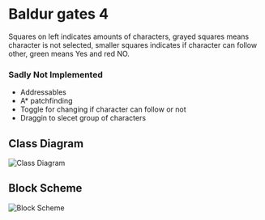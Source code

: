 # Baldur gates 4

Squares on left indicates amounts of characters, grayed squares means character is not selected, smaller squares indicates if character can follow other, green means Yes and red NO.

### Sadly Not Implemented
- Addressables
- A* patchfinding
- Toggle for changing if character can follow or not
- Draggin to slecet group of characters

## Class Diagram
![Class Diagram](https://github.com/AndrzejKebab/Baldur-Gates-4/assets/73285275/3ad6c402-c0a0-4f4b-a593-abedb44faadc)
## Block Scheme
![Block Scheme](https://github.com/AndrzejKebab/Baldur-Gates-4/assets/73285275/50d28b87-8eb4-45f5-8f7a-920968377912)

